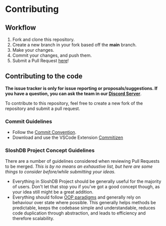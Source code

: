# Contributing

## Workflow

1. Fork and clone this repository.
2. Create a new branch in your fork based off the **main** branch.
3. Make your changes.
4. Commit your changes, and push them.
5. Submit a Pull Request [here]!

## Contributing to the code

**The issue tracker is only for issue reporting or proposals/suggestions. If you have a question, you can ask the team in our [Discord Server][discord server]**.

To contribute to this repository, feel free to create a new fork of the repository and
submit a pull request.

### Commit Guidelines

- Follow the [Commit Convention][commit convention].
- Download and use the VSCode Extension [Commitizen](commitizen)

### SloshDB Project Concept Guidelines

There are a number of guidelines considered when reviewing Pull Requests to be merged. _This is by no means an exhaustive list, but here are some things to consider before/while submitting your ideas._

-   Everything in SloshDB Project should be generally useful for the majority of users. Don't let that stop you if you've got a good concept though, as your idea still might be a great addition.
-   Everything should follow [OOP paradigms][oop paradigms] and generally rely on behaviour over state where possible. This generally helps methods be predictable, keeps the codebase simple and understandable, reduces code duplication through abstraction, and leads to efficiency and therefore scalability.

<!-- Link Dump -->

<!-- Guides -->

[vscode]: https://code.visualstudio.com

<!-- Code -->

[commitizen]: https://marketplace.visualstudio.com/items?itemName=KnisterPeter.vscode-commitizen
[commit convention]: https://www.conventionalcommits.org/en/v1.0.0/
[discord server]: https://discord.gg/fJCfptzwjG
[node.js]: https://nodejs.org/en/download/
[here]: https://github.com/oadpoaw/sloshdb/pulls
[oop paradigms]: https://en.wikipedia.org/wiki/Object-oriented_programming